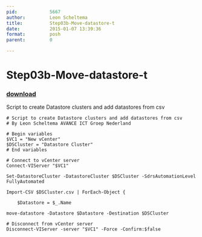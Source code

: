 ```yaml
---
pid:            5667
author:         Leon Scheltema
title:          Step03b-Move-datastore-t
date:           2015-01-07 13:39:36
format:         posh
parent:         0

---
```


# Step03b-Move-datastore-t

### [download](Scripts\5667.ps1)

Script to create Datastore clusters and add datastores from csv

```posh
# Script to create Datastore clusters and add datastores from csv
# By Leon Scheltema AVANCE ICT Groep Nederland

# Begin variables
$VC1 = "New vCenter"
$DSCluster = "Datastore Cluster"
# End variables

# Connect to vCenter server
Connect-VIServer "$VC1"

Set-DatastoreCluster -DatastoreCluster $DSCluster -SdrsAutomationLevel FullyAutomated

Import-CSV $DSCluster.csv | ForEach-Object {

	$Datastore = $_.Name

move-datastore -Datastore $Datastore -Destination $DSCluster

# Disconnect from vCenter server
Disconnect-VIServer -server "$VC1" -Force -Confirm:$false
```
